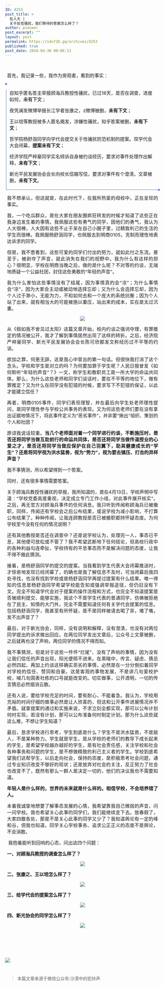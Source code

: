```yaml
---
ID: 4253
post_title: >
  在人大 |
  关于反性骚扰，我们等待的答案怎么样了？
author: pioneer
post_excerpt: ""
layout: post
permalink: https://sdxf26.gq/archives/4253
published: true
post_date: 2018-04-30 00:06:13
---
```

&nbsp;

<section style="box-sizing: border-box;"><section class="Powered-by-XIUMI V5" style="box-sizing: border-box;"><section class="" style="box-sizing: border-box;"><section class="" style="text-align: justify; padding-right: 6px; padding-left: 6px; font-size: 15px; box-sizing: border-box;">
<p style="white-space: normal; box-sizing: border-box;"><span style="letter-spacing: 0px;">首先，我记录一些，我作为旁观者，看到的事实：</span></p>

</section></section></section><section class="Powered-by-XIUMI V5" style="box-sizing: border-box;"><section class="" style="margin-top: 10px; margin-bottom: 10px; padding-right: 3px; padding-left: 3px; box-sizing: border-box;"><section class="" style="width: 6px; height: 6px; margin-left: -3px; margin-right: -3px; border-radius: 100%; background-color: #4e70d0; box-sizing: border-box;"></section><section class="" style="border-width: 0px 0px 1px 1px; border-style: solid; border-bottom-color: #4e70d0; border-left-color: #4e70d0; padding-right: 10px; padding-bottom: 5px; padding-left: 10px; width: 100%; box-sizing: border-box;"><section class="Powered-by-XIUMI V5" style="box-sizing: border-box;"><section class="" style="box-sizing: border-box;"><section class="" style="font-size: 15px; box-sizing: border-box;">
<p style="clear: none; box-sizing: border-box;">自知乎匿名答主举报顾海兵教授性骚扰，已过18天，是否在调查，进度如何，<span style="color: #3e3e3e; box-sizing: border-box;"><strong style="box-sizing: border-box;">未有下文</strong></span>；</p>
<p style="clear: none; box-sizing: border-box;">夜凭澜发微博举报长江学者张康之，z微博被删，<strong style="box-sizing: border-box;">未有下文</strong>；</p>
<p style="clear: none; box-sizing: border-box;">王以培等教授被多人匿名揭发，涉嫌性骚扰，知乎答案被删，<strong style="box-sizing: border-box;">未有下文</strong>；</p>
<p style="clear: none; box-sizing: border-box;">哲学院杨舒涵同学向学代会提交关于性骚扰防范机制的提案。现学代会大会闭幕，<strong style="box-sizing: border-box;">提案未有下文</strong>；</p>
<p style="clear: none; box-sizing: border-box;">经济学院严梓豪同学实名倾诉自身被约谈经历，要求对事件处理作出解释，<strong style="box-sizing: border-box;">未有下文</strong>；</p>
<p style="clear: none; box-sizing: border-box;">新光平民发展协会会长向校长信箱写信，要求对事件有个澄清，文章被删，<strong style="box-sizing: border-box;">未有下文</strong>。</p>

</section></section></section></section><section class="" style="width: 6px; height: 6px; float: right; margin-top: -3px; margin-right: -3px; border-radius: 100%; background-color: #4e70d0; box-sizing: border-box;"></section></section></section><section class="Powered-by-XIUMI V5" style="box-sizing: border-box;"><section class="" style="box-sizing: border-box;"><section class="" style="text-align: justify; padding-right: 6px; padding-left: 6px; font-size: 15px; box-sizing: border-box;">
<p style="white-space: normal; box-sizing: border-box;"></p>
<p style="white-space: normal; box-sizing: border-box;">我不想承认，但这就是，在此时代下，在我所热爱的母校中，正在呈现的事实。</p>
<p style="white-space: normal; box-sizing: border-box;"></p>

</section></section></section><section class="Powered-by-XIUMI V5" style="box-sizing: border-box;"><section class="" style="box-sizing: border-box;"><section class="" style="text-align: justify; padding-right: 6px; padding-left: 6px; font-size: 15px; box-sizing: border-box;">
<p style="white-space: normal; box-sizing: border-box;">我，一个吃瓜群众，是在大家在朋友圈疯狂转发的时候才知道了这些正在我身边发生着的事情。我佩服这些有勇气的同学，因他们的勇气，我认为人大很棒，人大因有这些不止于呆在自己小圈子里，过精致利己的生活的学生而很棒。我佩服杨舒涵同学，也佩服去到明商0105，克制而理性地表达诉求的同学。</p>
<p style="white-space: normal; box-sizing: border-box;"></p>
<p style="white-space: normal; box-sizing: border-box;">但是，我不愿看到，这些可爱的同学们付出的努力，就如此付之东流。甚至于，被剥夺了声音，就此消失在我们的视野中。我为什么有这样的担心？很明显，学校在明商当晚之后，做的是什么呢？不对等的约谈，无端地质疑一个公益社团，封住这些勇敢的“年轻的声音”。</p>
<p style="white-space: normal; box-sizing: border-box;"></p>
<p style="white-space: normal; box-sizing: border-box;">我为什么害怕这些事情没有了结尾，因为事情真的会“凉”；为什么事情会“凉”，因为大家会主动或被动地选择忘却；又为什么会选择忘却，因为个人过于渺小，无能为力，不知如何去和一个庞大的系统抗衡；因为个人站了出来，就有相当大的可能被施以重压，站出来的成本，实在是太过沉重。</p>
<p style="white-space: normal; box-sizing: border-box;"></p>

</section></section></section><section class="Powered-by-XIUMI V5" style="box-sizing: border-box;"><section class="" style="text-align: center; margin-top: 10px; margin-bottom: 10px; box-sizing: border-box;"><section class="" style="max-width: 100%; vertical-align: middle; display: inline-block; overflow: hidden !important; box-sizing: border-box;"><img style="vertical-align: middle; box-sizing: border-box;" src="https://sdxf26.gq/wp-content/uploads/2018/04/wxsync-6835543175ae69e8116e6c1525063297.jpeg" data-ratio="0.647343" data-src="" data-type="jpeg" data-w="621" /></section></section></section><section class="Powered-by-XIUMI V5" style="box-sizing: border-box;"><section class="" style="box-sizing: border-box;"><section class="" style="text-align: justify; padding-right: 6px; padding-left: 6px; font-size: 15px; box-sizing: border-box;">
<p style="white-space: normal; box-sizing: border-box;"></p>
<p style="white-space: normal; box-sizing: border-box;">从《假如我不曾见过太阳》这篇文章开始，校内约谈之强词夺理，有罪推定的情况被公开，我才了解到事情居然出现了这样的转折。之后，经济院严梓豪同学、新光平民发展协会会长陈可欣都发文称经历过不平等的约谈。</p>
<p style="white-space: normal; box-sizing: border-box;"></p>
<p style="white-space: normal; box-sizing: border-box;">欲加之罪，何患无辞。这是我心中冒出的第一句话。但很快我打消了这个念头。学校和学生是对立的吗？为何要加罪于学生呢？人民日报曾发《如何聆听“年轻的声音”？》一文，称学生和教职员工是一所大学的命运共同体。那么，为什么这些老师和同学们谈话时，要在不平等的地位下，做有罪推定？又为什么在同学没有犯错的时候，要求写下不犯错的保证，以此才能建立信任？</p>
<p style="white-space: normal; box-sizing: border-box;"></p>
<p style="white-space: normal; box-sizing: border-box;">再者，明商0105事件，同学们表现理智，并在最后向学生处老师理性提问，是同学理性参与学校公共事务的表现。又为何这些老师们要在没有拿出证据地情况下，将此事件定义为“恶劣事件”，并非要“揪出”组织、策划的个人和社团？</p>
<p style="white-space: normal; box-sizing: border-box;"></p>
<p style="white-space: normal; box-sizing: border-box;">原谅我说话较重。<strong style="box-sizing: border-box;">当几个老师面对着一个同学进行约谈，不断施压时，是否还将同学当做互助前行的命运共同体，是否还将同学当做传道授业的心爱之才，是否还将同学当做应保护在自己羽翼下，助其健康成长的“学生”？还是将同学视为洪水猛兽，视为“势力”，视为要去镇压、打击的异样声音？</strong></p>
<p style="white-space: normal; box-sizing: border-box;"></p>
<p style="white-space: normal; box-sizing: border-box;">我不事猜测，所以希望得到一个答案。</p>
<p style="white-space: normal; box-sizing: border-box;"></p>
<p style="white-space: normal; box-sizing: border-box;">同时，还有很多事情需要答案。</p>
<p style="white-space: normal; box-sizing: border-box;"></p>
<p style="white-space: normal; box-sizing: border-box;">关于顾海兵教授性骚扰的举报，我所知道的，是在4月13日，学校声明中写道：“学校党委高度重视，决定成立专门工作小组，对此事件展开核实”。之后，再无官方对顾海兵事件的任何消息。我只听到传闻称顾海兵已被撤职，同样，传闻还有学校会之后公布结果，或说学校为减小影响，不打算公布结果了。种种传闻，让我连顾教授是否已被撤职都持怀疑态度。为何学校至今没有任何的情况说明？</p>
<p style="white-space: normal; box-sizing: border-box;"></p>
<p style="white-space: normal; box-sizing: border-box;">还有其他教授是否还在调查中？还是说学校认为，处理完一人，事态已平息，其他便可放松或不管了？我不希望武断地下任何结论，但高校行政中的各种利益勾连牵扯，学校持有的平息事态而不是解决问题的态度，让我不得不做此猜测。</p>
<p style="white-space: normal; box-sizing: border-box;"></p>
<p style="white-space: normal; box-sizing: border-box;">接着，是杨舒涵同学的提交的提案。当我看到学生代表大会闭幕推送时，才惊奇地发现已经闭幕了，的确也是我了解信息不及时，可当闭幕后我四处寻找，也没有找到学校或是杨舒涵同学再提过提案有什么结果。唯一得知的信息是杨舒涵同学希望学校能告知或强调举报途径，但仍旧没有下文。完全不知道学代会对于提案的操作流程和方式，也完全不知道提案是否被顺利提交、能够实施，我这个不是学生代表的普通同学，仿佛被拒绝在了民主、知情的大门外，完全不需要知道任何有关学代会提案的信息。包括杨舒涵同学，我甚至有所怀疑，是不是同样被请去喝了茶，堵了嘴，发不出声音了？</p>
<p style="white-space: normal; box-sizing: border-box;"></p>
<p style="white-space: normal; box-sizing: border-box;">最后，对于新光协会，同样，没有说明和解释，没有澄清，也没有对两位同学提出的诉求做出回应。在两位同学发出文章后，公众号上文章被删，之后就再也没了声响，两位同学的情况不得而知。</p>
<p style="white-space: normal; box-sizing: border-box;"></p>
<p style="white-space: normal; box-sizing: border-box;">我不事猜测，但是对于这些一件件“烂尾”、没有了声响的事情，因为没有让我们信任的声音出现，阳光便照不进来。在黑暗中，传言、疑虑、猜忌必然四起，再加上约谈这样确实恶劣的事情，必然是在一分分倒扣着同学对学校的信任、赞同和自豪。这是客观的事物发展，不是讲几句爱校护校，喊几句国表社栋的口号就能改变的。切实做事，公开透明，一切的传言猜忌必然烟消云散。</p>
<p style="white-space: normal; box-sizing: border-box;"></p>
<p style="white-space: normal; box-sizing: border-box;">还有人说，要给学校充足的时间，要有耐心，不能着急。我认为，学校用充裕的时间仔细的做事必然是让人欣喜的，但这和公开事件进展情况并不矛盾。就拿提案的通过和实施来说，不求立刻全都实现，那可以公布计划何时实现，若没有计划，那可以公布准备何时制定计划。那为什么这些就这么难，不想让学生知道？</p>
<p style="white-space: normal; box-sizing: border-box;"></p>
<p style="white-space: normal; box-sizing: border-box;">最后，恳求学校进行思考，学生到底是什么？学生不是洪水猛兽，不是敌人，不是某种势力。学生就是学生，是从学校的老师们的教导下成长起来的学生，是希望学校越办越好的学生，是有社会责任感，关注学校和社会各种事务和问题的学生，是不想做精致的利己主义者的学生。学校到底希望我们这帮学生，以后走向社会，保持的态度，是积极思考社会问题，通过专业知识改变不够好的现状；还是放弃对社会的关注，反正努力了社会也改变不了，既然有那么一群人是决定一切的，他们的决议我也不需要知道。</p>
<p style="white-space: normal; box-sizing: border-box;"></p>
<p style="white-space: normal; box-sizing: border-box;"><strong style="box-sizing: border-box;">年轻人是什么样的，世界的未来就是什么样的。相信学校，不会培养错了人。</strong></p>
<p style="white-space: normal; box-sizing: border-box;"></p>
<p style="white-space: normal; box-sizing: border-box;">本着我诚挚地想要了解事态发展的心情，我希望靠我自己微弱的声音，问一问学校。我也希望关心此事的同学们，我们能继续走下去。放春假了，大家四散各处，那是不是关心此事的同学又少了？我知道舆论有一定的峰和谷，但我也知道，同学关心学校事务、追求公正正义的态度不是舆论，不会消散。</p>
<p style="white-space: normal; box-sizing: border-box;"></p>
<p style="white-space: normal; box-sizing: border-box;"> <span style="letter-spacing: 0px; box-sizing: border-box;">我抱着能听到回响的心态，问出这四个问题：</span></p>
<p style="white-space: normal; box-sizing: border-box;"></p>
<p style="white-space: normal; box-sizing: border-box;"><strong style="box-sizing: border-box;">一、对顾海兵教授的调查怎么样了？</strong></p>

</section></section></section><section class="Powered-by-XIUMI V5" style="box-sizing: border-box;"><section class="" style="text-align: center; margin-top: 10px; margin-bottom: 10px; box-sizing: border-box;"><section class="" style="max-width: 100%; vertical-align: middle; display: inline-block; overflow: hidden !important; box-sizing: border-box;"><img style="vertical-align: middle; box-sizing: border-box;" src="https://sdxf26.gq/wp-content/uploads/2018/04/wxsync-1471095905ae69e85149de1525063301.jpeg" data-ratio="0.7078125" data-src="" data-type="jpeg" data-w="640" /></section></section></section><section class="Powered-by-XIUMI V5" style="box-sizing: border-box;"><section class="" style="box-sizing: border-box;"><section class="" style="text-align: justify; padding-right: 6px; padding-left: 6px; font-size: 15px; box-sizing: border-box;">
<p style="white-space: normal; box-sizing: border-box;"></p>
<p style="white-space: normal; box-sizing: border-box;"><strong style="box-sizing: border-box;">二、张康之、王以培怎么样了？</strong></p>

</section></section></section><section class="Powered-by-XIUMI V5" style="box-sizing: border-box;"><section class="" style="text-align: center; margin-top: 10px; margin-bottom: 10px; box-sizing: border-box;"><section class="" style="max-width: 100%; vertical-align: middle; display: inline-block; overflow: hidden !important; box-sizing: border-box;"><img style="vertical-align: middle; box-sizing: border-box;" src="https://sdxf26.gq/wp-content/uploads/2018/04/wxsync-2541027835ae69e88dc17a1525063304.jpeg" data-ratio="0.7078125" data-src="" data-type="jpeg" data-w="640" /></section></section></section><section class="Powered-by-XIUMI V5" style="box-sizing: border-box;"><section class="" style="box-sizing: border-box;"><section class="" style="text-align: justify; padding-right: 6px; padding-left: 6px; font-size: 15px; box-sizing: border-box;">
<p style="white-space: normal; box-sizing: border-box;"></p>
<p style="white-space: normal; box-sizing: border-box;"><strong style="box-sizing: border-box;">三、给学代会的提案怎么样了？</strong></p>

</section></section></section><section class="Powered-by-XIUMI V5" style="box-sizing: border-box;"><section class="" style="text-align: center; margin-top: 10px; margin-bottom: 10px; box-sizing: border-box;"><section class="" style="max-width: 100%; vertical-align: middle; display: inline-block; overflow: hidden !important; box-sizing: border-box;"><img style="vertical-align: middle; box-sizing: border-box;" src="https://sdxf26.gq/wp-content/uploads/2018/04/wxsync-10039009335ae69e8ca150c1525063308.jpeg" data-ratio="0.7078125" data-src="" data-type="jpeg" data-w="640" /></section></section></section><section class="Powered-by-XIUMI V5" style="box-sizing: border-box;"><section class="" style="box-sizing: border-box;"><section class="" style="text-align: justify; padding-right: 6px; padding-left: 6px; font-size: 15px; box-sizing: border-box;">
<p style="white-space: normal; box-sizing: border-box;"></p>
<p style="white-space: normal; box-sizing: border-box;"><strong style="box-sizing: border-box;">四、新光协会的同学怎么样了？</strong></p>

</section></section></section><section class="Powered-by-XIUMI V5" style="box-sizing: border-box;"><section class="" style="text-align: center; margin-top: 10px; margin-bottom: 10px; box-sizing: border-box;"><section class="" style="max-width: 100%; vertical-align: middle; display: inline-block; overflow: hidden !important; box-sizing: border-box;"><img style="vertical-align: middle; box-sizing: border-box;" src="https://sdxf26.gq/wp-content/uploads/2018/04/wxsync-12177672145ae69e907663a1525063312.jpeg" data-ratio="0.7078125" data-src="" data-type="jpeg" data-w="640" /></section></section><section class="" style="text-align: center; margin-top: 10px; margin-bottom: 10px; box-sizing: border-box;"><section class="" style="max-width: 100%; vertical-align: middle; display: inline-block; overflow: hidden !important; box-sizing: border-box;"></section></section><section style="box-sizing: border-box;"><section class="Powered-by-XIUMI V5" style="box-sizing: border-box;"><section class="" style="text-align: center; margin: 10px 0%; box-sizing: border-box;"><section class="" style="display: inline-block; width: 40px; height: 40px; vertical-align: top; overflow: hidden; background-position: 50% 50%; background-repeat: no-repeat; background-size: contain; background-attachment: scroll; background-image: url('https://sdxf26.gq/wp-content/uploads/2018/04/wxsync-bg21455879585ae69e76b26611525063286.png'); box-sizing: border-box;"><section class="Powered-by-XIUMI V5" style="box-sizing: border-box;"><section class="" style="margin-top: 4px; margin-right: 0%; margin-left: 0%; box-sizing: border-box;"><section class="" style="color: #ffffff; font-size: 21px; box-sizing: border-box;">
<p style="box-sizing: border-box;"></p>

</section></section></section></section></section></section></section><section class="" style="text-align: center; margin-top: 10px; margin-bottom: 10px; box-sizing: border-box;"><section class="" style="max-width: 100%; vertical-align: middle; display: inline-block; overflow: hidden !important; box-sizing: border-box;"></section>&nbsp;

</section><img class="" src="https://sdxf26.gq/wp-content/uploads/2018/04/wxsync-1169495865ae69e945323a1525063316.jpeg" data-copyright="0" data-ratio="0.7075" data-s="300,640" data-src="" data-type="jpeg" data-w="800" />

<section class="" style="text-align: center; margin-top: 10px; margin-bottom: 10px; box-sizing: border-box;"><section class="" style="max-width: 100%; vertical-align: middle; display: inline-block; overflow: hidden !important; box-sizing: border-box;"></section>&nbsp;

</section></section></section>
<blockquote>本篇文章来源于微信公众号:沙漠中的驼铃声</blockquote>